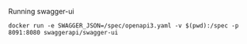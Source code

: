 


Running swagger-ui

```
docker run -e SWAGGER_JSON=/spec/openapi3.yaml -v $(pwd):/spec -p 8091:8080 swaggerapi/swagger-ui
```
